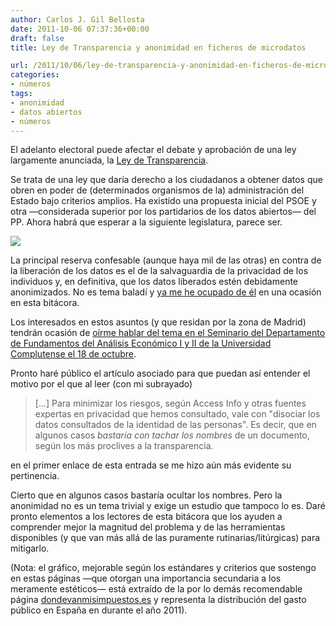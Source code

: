 ```yaml
---
author: Carlos J. Gil Bellosta
date: 2011-10-06 07:37:36+00:00
draft: false
title: Ley de Transparencia y anonimidad en ficheros de microdatos

url: /2011/10/06/ley-de-transparencia-y-anonimidad-en-ficheros-de-microdatos/
categories:
- números
tags:
- anonimidad
- datos abiertos
- números
---
```


El adelanto electoral puede afectar el debate y aprobación de una ley largamente anunciada, la [Ley de Transparencia](http://periodismohumano.com/sociedad/la-ley-de-las-respuestas-se-queda-en-incognita.html).

Se trata de una ley que daría derecho a los ciudadanos a obtener datos que obren en poder de (determinados organismos de la) administración del Estado bajo criterios amplios. Ha existido una propuesta inicial del PSOE y otra —considerada superior por los partidarios de los datos abiertos— del PP. Ahora habrá que esperar a la siguiente legislatura, parece ser.


[![](/wp-uploads/2011/09/distribucion_gasto_publico.png#center)
](/wp-uploads/2011/09/distribucion_gasto_publico.png#center)


La principal reserva confesable (aunque haya mil de las otras) en contra de la liberación de los datos es el de la salvaguardia de la privacidad de los individuos y, en definitiva, que los datos liberados estén debidamente anonimizados. No es tema baladí y [ya me he ocupado de él](http://www.datanalytics.com/2011/09/22/anonimidad-y-cantidad-de-informacion/) en una ocasión en esta bitácora.

Los interesados en estos asuntos (y que residan por la zona de Madrid) tendrán ocasión de [oírme hablar del tema en el Seminario del Departamento de Fundamentos del Análisis Económico I y II de la Universidad Complutense el 18 de octubre](http://www.ucm.es/info/icae/seminario/).

Pronto haré público el artículo asociado para que puedan así entender el motivo por el que al leer (con mi subrayado)


> [...] Para minimizar los riesgos, según Access Info y otras fuentes expertas en privacidad que hemos consultado, vale con "disociar los datos consultados de la identidad de las personas". Es decir, que en algunos casos _bastaría con tachar los nombres_ de un documento, según los más proclives a la transparencia.


en el primer enlace de esta entrada se me hizo aún más evidente su pertinencia.

Cierto que en algunos casos bastaría ocultar los nombres. Pero la anonimidad no es un tema trivial y exige un estudio que tampoco lo es. Daré pronto elementos a los lectores de esta bitácora que los ayuden a comprender mejor la magnitud del problema y de las herramientas disponibles (y que van más allá de las puramente rutinarias/litúrgicas) para mitigarlo.

(Nota: el gráfico, mejorable según los estándares y criterios que sostengo en estas páginas —que otorgan una importancia secundaria a los meramente estéticos— está extraído de la por lo demás recomendable página [dondevanmisimpuestos.es](http://dondevanmisimpuestos.es) y representa la distribución del gasto público en España en durante el año 2011).
